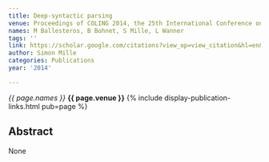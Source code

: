 ```yaml
---
title: Deep-syntactic parsing
venue: Proceedings of COLING 2014, the 25th International Conference on …, 2014
names: M Ballesteros, B Bohnet, S Mille, L Wanner
tags: ''
link: https://scholar.google.com/citations?view_op=view_citation&hl=en&user=hg8-G68AAAAJ&citation_for_view=hg8-G68AAAAJ:RGFaLdJalmkC
author: Simon Mille
categories: Publications
year: '2014'

---
```


*{{ page.names }}*
**{{ page.venue }}**
{% include display-publication-links.html pub=page %}
## Abstract

None